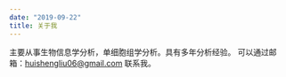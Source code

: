 ```yaml
---
date: "2019-09-22"
title: 关于我
---
```


主要从事生物信息学分析，单细胞组学分析。具有多年分析经验。
可以通过邮箱：huishengliu06@gmail.com 联系我。  